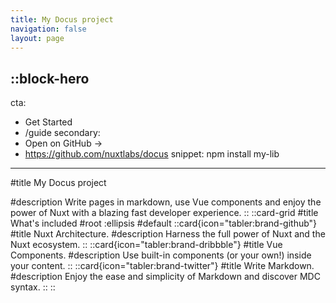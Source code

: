 ```yaml
---
title: My Docus project
navigation: false
layout: page
---
```


::block-hero
---
cta:
  - Get Started
  - /guide
secondary:
  - Open on GitHub →
  - https://github.com/nuxtlabs/docus
snippet: npm install my-lib
---

#title
My Docus project

#description
Write pages in markdown, use Vue components and enjoy the power of Nuxt with a blazing fast developer experience.
::
::card-grid
#title
What's included
#root
:ellipsis
#default
  ::card{icon="tabler:brand-github"}
  #title
  Nuxt Architecture.
  #description
  Harness the full power of Nuxt and the Nuxt ecosystem.
  ::
  ::card{icon="tabler:brand-dribbble"}
  #title
  Vue Components.
  #description
  Use built-in components (or your own!) inside your content.
  ::
  ::card{icon="tabler:brand-twitter"}
  #title
  Write Markdown.
  #description
  Enjoy the ease and simplicity of Markdown and discover MDC syntax.
  ::
::
